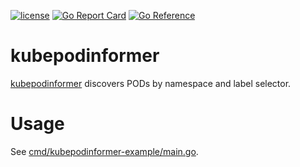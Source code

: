 [![license](http://img.shields.io/badge/license-MIT-blue.svg)](https://github.com/udhos/kubepodinformer/blob/main/LICENSE)
[![Go Report Card](https://goreportcard.com/badge/github.com/udhos/kubepodinformer)](https://goreportcard.com/report/github.com/udhos/kubepodinformer)
[![Go Reference](https://pkg.go.dev/badge/github.com/udhos/kubepodinformer.svg)](https://pkg.go.dev/github.com/udhos/kubepodinformer)

# kubepodinformer

[kubepodinformer](https://github.com/udhos/kubepodinformer) discovers PODs by namespace and label selector.

# Usage

See [cmd/kubepodinformer-example/main.go](cmd/kubepodinformer-example/main.go).
